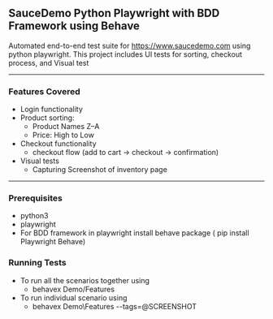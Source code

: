 ## SauceDemo Python Playwright with BDD Framework using Behave

Automated end-to-end test suite for https://www.saucedemo.com using python playwright. 
This project includes UI tests for sorting, checkout process, and Visual test

---

### Features Covered

- Login functionality
- Product sorting:  
  - Product Names Z–A  
  - Price: High to Low  
- Checkout functionality
  - checkout flow (add to cart → checkout → confirmation)
- Visual tests
  - Capturing Screenshot of inventory page 

---
### Prerequisites

- python3
- playwright
- For BDD framework in playwright install behave package ( pip install Playwright Behave)

### Running Tests
-  To run all the scenarios together using
   - behavex Demo/Features
-  To run individual scenario using
   - behavex Demo\Features --tags=@SCREENSHOT 
